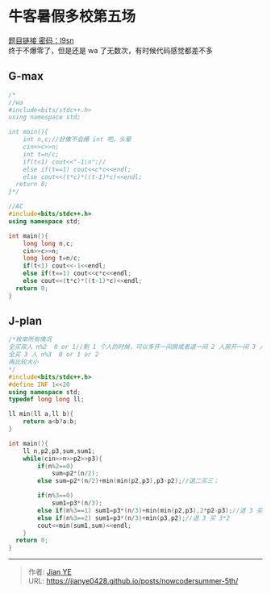 # 牛客暑假多校第五场


[题目链接 密码：l9sn](https://pan.baidu.com/s/1VP9Wn0OF4SVaqEVwpNralA)  
终于不爆零了，但是还是 wa 了无数次，有时候代码感觉都差不多

<!--more-->

## G-max

```cpp
/*
//wa
#include<bits/stdc++.h>
using namespace std;

int main(){
    int n,c;//好像不会爆 int 吧，头晕
    cin>>c>>n;
    int t=n/c;
    if(t<1) cout<<"-1\n";//
    else if(t==1) cout<<c*c<<endl;
    else cout<<(t*c)*((t-1)*c)<<endl;
  return 0;
}*/

//AC
#include<bits/stdc++.h>
using namespace std;

int main(){
    long long n,c;
    cin>>c>>n;
    long long t=n/c;
    if(t<1) cout<<-1<<endl;
    else if(t==1) cout<<c*c<<endl;
    else cout<<(t*c)*((t-1)*c)<<endl;
  return 0;
}

```

## J-plan

```cpp
/*枚举所有情况
全买双人 n%2  0 or 1//剩 1 个人的时候，可以多开一间房或者退一间 2 人房开一间 3 人房
全买 3 人 n%3  0 or 1 or 2
再比较大小
*/
#include<bits/stdc++.h>
#define INF 1<<20
using namespace std;
typedef long long ll;

ll min(ll a,ll b){
    return a<b?a:b;
}

int main(){
    ll n,p2,p3,sum,sum1;
    while(cin>>n>>p2>>p3){
        if(n%2==0)
            sum=p2*(n/2);
        else sum=p2*(n/2)+min(min(p2,p3),p3-p2);//退二买三；

        if(n%3==0)
            sum1=p3*(n/3);
        else if(n%3==1) sum1=p3*(n/3)+min(min(p2,p3),2*p2-p3);//退 3 买 2*2
        else if(n%3==2) sum1=p3*(n/3)+min(p3,p2);//退 3 买 3*2
        cout<<min(sum1,sum)<<endl;
    }
  return 0;
}
```


---

> 作者: [Jian YE](https://github.com/jianye0428)  
> URL: https://jianye0428.github.io/posts/nowcodersummer-5th/  

